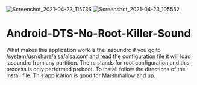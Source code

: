 ![Screenshot_2021-04-23_115736](https://user-images.githubusercontent.com/51103416/115917527-3da98180-a42b-11eb-84af-f06f7d895a3a.jpg)
![Screenshot_2021-04-23_105552](https://user-images.githubusercontent.com/51103416/115911215-ac361180-a422-11eb-913f-96dd4899f061.jpg)
# Android-DTS-No-Root-Killer-Sound
 What makes this application work is the .asoundrc if you go to /system/usr/share/alsa/alsa.conf and read the configuration file it will load .asoundrc from any partition. The rc stands for root configuration and this process is only performed preboot. To install follow the directions of the Install file. This application
 is good for Marshmallow and up.
